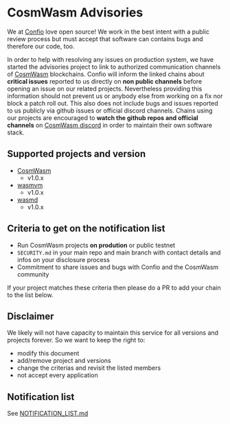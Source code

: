 # CosmWasm Advisories

We at [Confio](https://confio.gmbh/) love open source! We work in the best intent with a public review process but must accept that software can contains bugs and therefore our code, too.

In order to help with resolving any issues on production system, we have started the advisories project to link to authorized communication channels of [CosmWasm](https://cosmwasm.com/) blockchains.
Confio will inform the linked chains about **critical issues** reported to us directly on **non public channels** before opening an issue on our related projects.
Nevertheless providing this information should not prevent us or anybody else from working on a fix nor block a patch roll out.
This also does not include bugs and issues reported to us publicly via github issues or official discord channels. Chains using our projects are encouraged to **watch the github repos and official channels** on [CosmWasm discord](https://discord.com/invite/cPjEnPd) in order to maintain their own software stack.

## Supported projects and version

- [CosmWasm](https://github.com/CosmWasm/cosmwasm)
  - v1.0.x
- [wasmvm](https://github.com/CosmWasm/wasmvm)
  - v1.0.x
- [wasmd](https://github.com/CosmWasm/wasmd)
  - v1.0.x

## Criteria to get on the notification list

- Run CosmWasm projects **on prodution** or public testnet
- `SECURITY.md` in your main repo and main branch with contact details and infos on your disclosure process
- Commitment to share issues and bugs with Confio and the CosmWasm community

If your project matches these criteria then please do a PR to add your chain to the list below.

## Disclaimer

We likely will not have capacity to maintain this service for all versions and projects forever.
So we want to keep the right to:

- modify this document
- add/remove project and versions
- change the criterias and revisit the listed members
- not accept every application

<!--
# legal stuff about:

brand(s)
logo(s)

-->

## Notification list

See [NOTIFICATION_LIST.md](NOTIFICATION_LIST.md)
